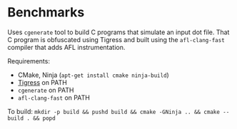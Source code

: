 # Benchmarks

Uses `cgenerate` tool to build C programs that simulate an input dot file. That C program is obfuscated using Tigress and built using the `afl-clang-fast` compiler that adds AFL instrumentation.

Requirements:
- CMake, Ninja (`apt-get install cmake ninja-build`)
- [Tigress](http://tigress.cs.arizona.edu) on PATH
- `cgenerate` on PATH
- `afl-clang-fast` on PATH

To build: `mkdir -p build && pushd build && cmake -GNinja .. && cmake --build . && popd`

